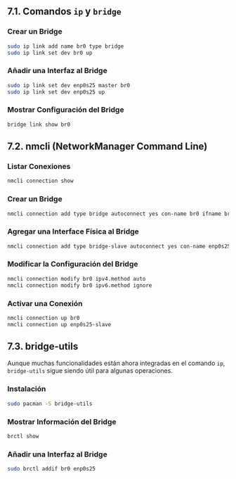 ## 7.1. Comandos `ip` y `bridge`

### Crear un Bridge

```bash
sudo ip link add name br0 type bridge
sudo ip link set dev br0 up
```
### Añadir una Interfaz al Bridge

```bash
sudo ip link set dev enp0s25 master br0
sudo ip link set dev enp0s25 up
```
### Mostrar Configuración del Bridge

```bash
bridge link show br0
```
## 7.2. nmcli (NetworkManager Command Line)

### Listar Conexiones

```bash
nmcli connection show
```
### Crear un Bridge

```bash
nmcli connection add type bridge autoconnect yes con-name br0 ifname br0
```
### Agregar una Interface Física al Bridge

```bash
nmcli connection add type bridge-slave autoconnect yes con-name enp0s25-slave ifname enp0s25 master br0
```
### Modificar la Configuración del Bridge

```bash
nmcli connection modify br0 ipv4.method auto
nmcli connection modify br0 ipv6.method ignore
```
### Activar una Conexión

```bash
nmcli connection up br0
nmcli connection up enp0s25-slave
```
## 7.3. bridge-utils

Aunque muchas funcionalidades están ahora integradas en el comando `ip`, `bridge-utils` sigue siendo útil para algunas operaciones.

### Instalación

```bash
sudo pacman -S bridge-utils
```
### Mostrar Información del Bridge

```bash
brctl show
```
### Añadir una Interfaz al Bridge

```bash
sudo brctl addif br0 enp0s25
```
